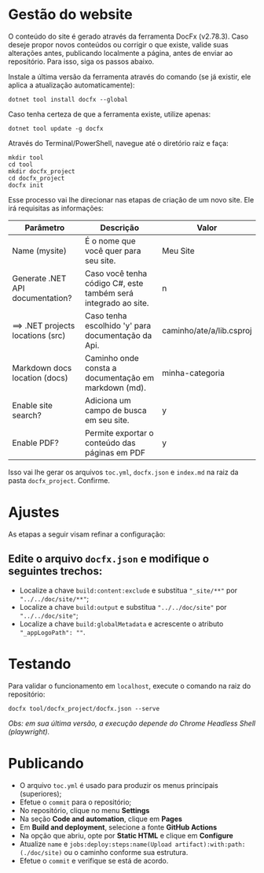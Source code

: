 ﻿# Gestão do website
O conteúdo do site é gerado através da ferramenta DocFx (v2.78.3). Caso deseje propor novos conteúdos ou corrigir o que
existe, valide suas alterações antes, publicando localmente a página, antes de enviar ao repositório. Para isso, siga os
passos abaixo.

Instale a última versão da ferramenta através do comando (se já existir, ele aplica a atualização automaticamente):

```
dotnet tool install docfx --global
```
Caso tenha certeza de que a ferramenta existe, utilize apenas:
```
dotnet tool update -g docfx
```
Através do Terminal/PowerShell, navegue até o diretório raiz e faça:
```
mkdir tool
cd tool
mkdir docfx_project
cd docfx_project
docfx init
```
Esse processo vai lhe direcionar nas etapas de criação de um novo site. Ele irá requisitas as informações:

| Parâmetro                         | Descrição                                                      | Valor                    |
|-----------------------------------|----------------------------------------------------------------|--------------------------|
| Name (mysite)                     | É o nome que você quer para seu site.                          | Meu Site                 |
| Generate .NET API documentation?  | Caso você tenha código C#, este também será integrado ao site. | n                        |
| ==> .NET projects locations (src) | Caso tenha escolhido 'y' para documentação da Api.             | caminho/ate/a/lib.csproj |
| Markdown docs location (docs)     | Caminho onde consta a documentação em markdown (md).           | minha-categoria          |
| Enable site search?               | Adiciona um campo de busca em seu site.                        | y                        |
| Enable PDF?                       | Permite exportar o conteúdo das páginas em PDF                 | y                        |

Isso vai lhe gerar os arquivos `toc.yml`, `docfx.json` e `index.md` na raiz da pasta `docfx_project`. Confirme.

# Ajustes
As etapas a seguir visam refinar a configuração:

## Edite o arquivo `docfx.json` e modifique o seguintes trechos:
- Localize a chave `build:content:exclude` e substitua `"_site/**"` por `"../../doc/site/**"`;
- Localize a chave `build:output` e substitua `"../../doc/site"` por `"../../doc/site"`;
- Localize a chave `build:globalMetadata` e acrescente o atributo `"_appLogoPath": ""`.

# Testando
Para validar o funcionamento em `localhost`, execute o comando na raiz do repositório:

```
docfx tool/docfx_project/docfx.json --serve
```

_Obs: em sua última versão, a execução depende do Chrome Headless Shell (playwright)._

# Publicando
- O arquivo `toc.yml` é usado para produzir os menus principais (superiores);
- Efetue o `commit` para o repositório;
- No repositório, clique no menu **Settings**
- Na seção **Code and automation**, clique em **Pages**
- Em **Build and deployment**, selecione a fonte **GitHub Actions**
- Na opção que abriu, opte por **Static HTML** e clique em **Configure**
- Atualize `name` e `jobs:deploy:steps:name(Upload artifact):with:path:(./doc/site)` ou o caminho conforme sua estrutura.
- Efetue o `commit` e verifique se está de acordo.

